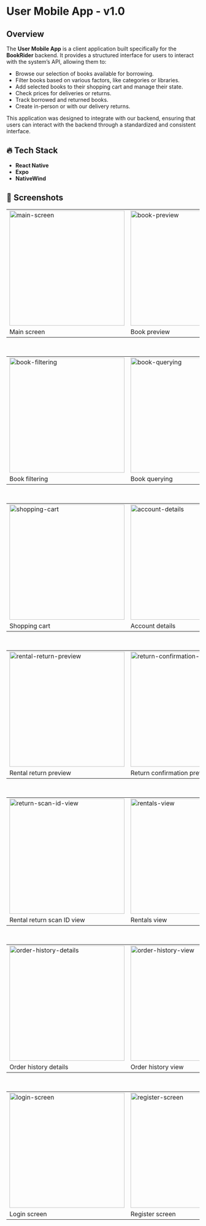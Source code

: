 # User Mobile App - v1.0

## Overview

The **User Mobile App** is a client application built specifically for the **BookRider** backend. It provides a structured interface for users to interact with the system’s API, allowing them to:

- Browse our selection of books available for borrowing.
- Filter books based on various factors, like categories or libraries.
- Add selected books to their shopping cart and manage their state.
- Check prices for deliveries or returns.
- Track borrowed and returned books.
- Create in-person or with our delivery returns.

This application was designed to integrate with our backend, ensuring that users can interact with the backend through a standardized and consistent interface.

## 🔥 **Tech Stack**

- **React Native**
- **Expo**
- **NativeWind**

## 📸 Screenshots

<table>
  <tr>
    <td><img src="docs/screenshots/main-screen.png" alt="main-screen" width="300"/></td>
    <td><img src="docs/screenshots/book-preview.png" alt="book-preview" width="300"/></td>
  </tr>
  <tr>
    <td>Main screen</td>
    <td>Book preview</td>
  </tr>
</table>

<br>

<table>
  <tr>
    <td><img src="docs/screenshots/book-filtering.png" alt="book-filtering" width="300"/></td>
    <td><img src="docs/screenshots/book-querying.png" alt="book-querying" width="300"/></td>
  </tr>
  <tr>
    <td>Book filtering</td>
    <td>Book querying</td>
  </tr>
</table>

<br>

<table>
  <tr>
    <td><img src="docs/screenshots/shopping-cart.png" alt="shopping-cart" width="300"/></td>
    <td><img src="docs/screenshots/account-details.png" alt="account-details" width="300"/></td>
  </tr>
  <tr>
    <td>Shopping cart</td>
    <td>Account details</td>
  </tr>
</table>

<br>

<table>
  <tr>
    <td><img src="docs/screenshots/rental-return-preview.png" alt="rental-return-preview" width="300"/></td>
    <td><img src="docs/screenshots/return-confirmation-preview.png" alt="return-confirmation-preview" width="300"/></td>
  </tr>
  <tr>
    <td>Rental return preview</td>
    <td>Return confirmation preview</td>
  </tr>
</table>

<br>

<table>
  <tr>
    <td><img src="docs/screenshots/rental-return-scan-id-view.png" alt="return-scan-id-view" width="300"/></td>
    <td><img src="docs/screenshots/rentals-screen.png" alt="rentals-view" width="300"/></td>
  </tr>
  <tr>
    <td>Rental return scan ID view</td>
    <td>Rentals view</td>
  </tr>
</table>

<br>

<table>
  <tr>
    <td><img src="docs/screenshots/order-history-details.png" alt="order-history-details" width="300"/></td>
    <td><img src="docs/screenshots/order-history.png" alt="order-history-view" width="300"/></td>
  </tr>
  <tr>
    <td>Order history details</td>
    <td>Order history view</td>
  </tr>
</table>

<br>

<table>
  <tr>
    <td><img src="docs/screenshots/login-screen.png" alt="login-screen" width="300"/></td>
    <td><img src="docs/screenshots/register-screen.png" alt="register-screen" width="300"/></td>
  </tr>
  <tr>
    <td>Login screen</td>
    <td>Register screen</td>
  </tr>
</table>
